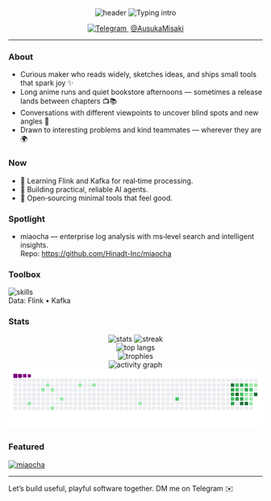<div align="center">

  <img src="https://capsule-render.vercel.app/api?type=waving&height=180&text=Ausuka%20Misaki&fontAlign=50&fontAlignY=35&color=0:00C9FF,100:92FE9D&fontColor=0b1221" alt="header" />

  <img src="https://readme-typing-svg.demolab.com?font=Inter&weight=600&size=22&pause=1200&color=1F6FEB&center=true&vCenter=true&width=800&lines=Making+playful+software+that+feels+good+%F0%9F%8E%A8;Real-time+data%3A+Flink+%26+Kafka;Open+source%2C+books%2C+and+anime+%F0%9F%93%9A;Conversations+that+challenge+assumptions+%F0%9F%92%AC" alt="Typing intro" />

  <p>
    <a href="https://t.me/AusukaMisaki" title="Telegram">
      <img src="https://cdn.simpleicons.org/telegram/26A5E4" alt="Telegram" width="22" height="22" />
    </a>
    <span>&nbsp;<a href="https://t.me/AusukaMisaki">@AusukaMisaki</a></span>
  </p>

</div>

---

### About
- Curious maker who reads widely, sketches ideas, and ships small tools that spark joy ✨
- Long anime runs and quiet bookstore afternoons — sometimes a release lands between chapters 📺📚
- Conversations with different viewpoints to uncover blind spots and new angles 💬
- Drawn to interesting problems and kind teammates — wherever they are 🌍

### Now
- 🧠 Learning Flink and Kafka for real‑time processing.
- 🤖 Building practical, reliable AI agents.
- 🧪 Open‑sourcing minimal tools that feel good.

### Spotlight
- miaocha — enterprise log analysis with ms‑level search and intelligent insights.  
  Repo: https://github.com/Hinadt-Inc/miaocha

### Toolbox
<div>
  <img src="https://skillicons.dev/icons?i=python,java,docker,linux,git,githubactions,vscode&perline=8" alt="skills" />
  <br/>
  Data: Flink • Kafka
</div>

### Stats
<div align="center">
  <img height="160" src="https://github-readme-stats.vercel.app/api?username=Misaki030112&show_icons=true&theme=tokyonight&hide_title=true&hide_border=true&cache_seconds=7200" alt="stats" />
  <img height="160" src="https://streak-stats.demolab.com?user=Misaki030112&theme=tokyonight&hide_border=true" alt="streak" />
  <br/>
  <img height="160" src="https://github-readme-stats.vercel.app/api/top-langs/?username=Misaki030112&layout=compact&theme=tokyonight&hide_border=true&cache_seconds=7200" alt="top langs" />
  <br/>
  <img src="https://github-profile-trophy.vercel.app/?username=Misaki030112&theme=onedark&no-frame=true&no-bg=true&margin-w=10" alt="trophies" />
  <br/>
  <img src="https://github-readme-activity-graph.vercel.app/graph?username=Misaki030112&theme=tokyo-night&hide_border=true" alt="activity graph" />
  <br/>
  <img src="https://raw.githubusercontent.com/Misaki030112/Misaki030112/output/snake.gif?v=2" alt="snake" />
</div>

### Featured
<a href="https://github.com/Hinadt-Inc/miaocha">
  <img src="https://github-readme-stats.vercel.app/api/pin/?username=Hinadt-Inc&repo=miaocha&theme=tokyonight&hide_border=true" alt="miaocha" />
</a>

---

Let’s build useful, playful software together. DM me on Telegram ✉️
